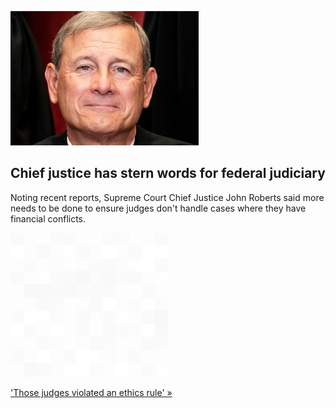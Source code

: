 
![Chief justice has stern words for federal judiciary](./20220101175841.png)
## Chief justice has stern words for federal judiciary

Noting recent reports, Supreme Court Chief Justice John Roberts said more needs to be done to ensure judges don't handle cases where they have financial conflicts.

![pic](../square_bg.png)

['Those judges violated an ethics rule' »](https://www.yahoo.com/news/chief-justice-judges-must-better-230100308.html)
